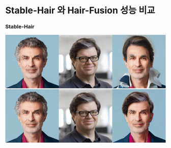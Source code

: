 # Stable-Hair 와 Hair-Fusion 성능 비교

### Stable-Hair
<img src="images/result_full.png" />
<img src="images/merged_SH.png" />